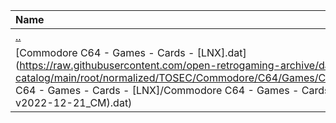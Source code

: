 |Name|Size|
|:---|---:|
|[..](../index.html)|DIR|
|[Commodore C64 - Games - Cards - [LNX].dat](https://raw.githubusercontent.com/open-retrogaming-archive/dat-catalog/main/root/normalized/TOSEC/Commodore/C64/Games/Cards/[LNX]/Commodore C64 - Games - Cards - [LNX]/Commodore C64 - Games - Cards - [LNX] (TOSEC-v2022-12-21_CM).dat)|11458|
